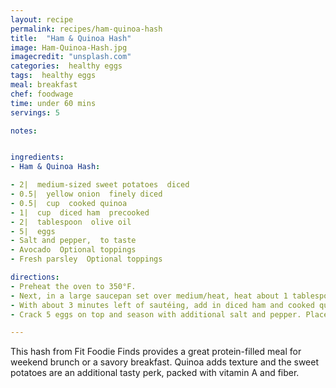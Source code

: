 ```yaml
---
layout: recipe
permalink: recipes/ham-quinoa-hash
title:  "Ham & Quinoa Hash"
image: Ham-Quinoa-Hash.jpg
imagecredit: "unsplash.com"
categories:  healthy eggs
tags:  healthy eggs
meal: breakfast
chef: foodwage
time: under 60 mins
servings: 5

notes:


ingredients:
- Ham & Quinoa Hash:

- 2|  medium-sized sweet potatoes  diced
- 0.5|  yellow onion  finely diced
- 0.5|  cup  cooked quinoa
- 1|  cup  diced ham  precooked
- 2|  tablespoon  olive oil
- 5|  eggs
- Salt and pepper,  to taste
- Avocado  Optional toppings
- Fresh parsley  Optional toppings

directions:
- Preheat the oven to 350°F.
- Next, in a large saucepan set over medium/heat, heat about 1 tablespoon olive oil and saute onions and sweet potato for about 5 minutes. Lower the heat to medium and cook for 7–10 more minutes (you should be able to pierce the sweet potato with a fork). Season with salt and pepper. Add more olive oil, it needed.
- With about 3 minutes left of sautéing, add in diced ham and cooked quinoa.
- Crack 5 eggs on top and season with additional salt and pepper. Place the entire pan into the oven and cook for about 30 minutes or until the eggs are as cooked to the desired doneness.

---
```


This hash from Fit Foodie Finds provides a great protein-filled meal for weekend brunch or a savory breakfast. Quinoa adds texture and the sweet potatoes are an additional tasty perk, packed with vitamin A and fiber.